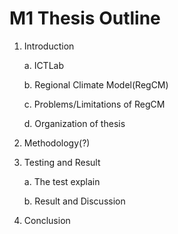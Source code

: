# M1 Thesis Outline


1. Introduction

	a. ICTLab

	b. Regional Climate Model(RegCM)

	c. Problems/Limitations of RegCM

	d. Organization of thesis



2. Methodology(?)


3. Testing and Result

	a. The test explain
	
	b. Result and Discussion


4. Conclusion